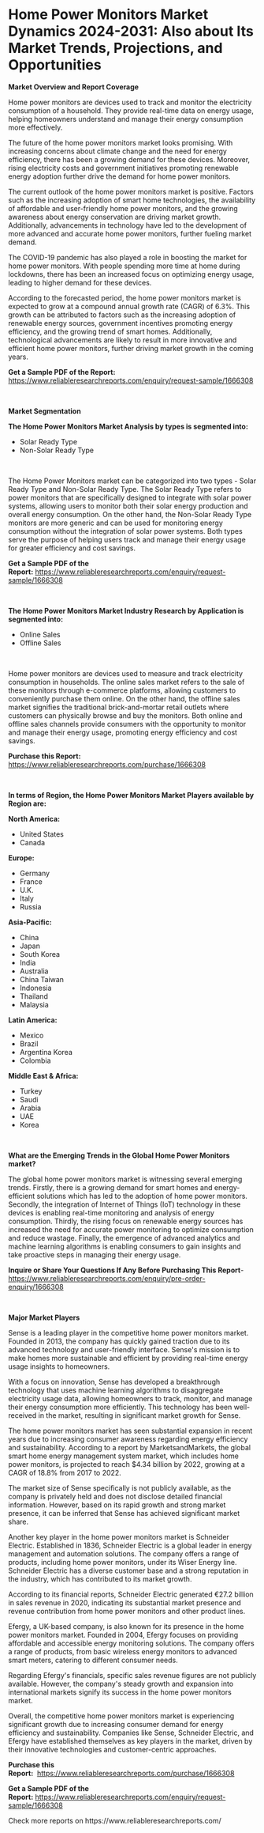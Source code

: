 <p><h1>Home Power Monitors Market Dynamics 2024-2031: Also about Its Market Trends, Projections, and Opportunities</h1></p><p><strong>Market Overview and Report Coverage</strong></p>
<p><p>Home power monitors are devices used to track and monitor the electricity consumption of a household. They provide real-time data on energy usage, helping homeowners understand and manage their energy consumption more effectively.</p><p>The future of the home power monitors market looks promising. With increasing concerns about climate change and the need for energy efficiency, there has been a growing demand for these devices. Moreover, rising electricity costs and government initiatives promoting renewable energy adoption further drive the demand for home power monitors.</p><p>The current outlook of the home power monitors market is positive. Factors such as the increasing adoption of smart home technologies, the availability of affordable and user-friendly home power monitors, and the growing awareness about energy conservation are driving market growth. Additionally, advancements in technology have led to the development of more advanced and accurate home power monitors, further fueling market demand.</p><p>The COVID-19 pandemic has also played a role in boosting the market for home power monitors. With people spending more time at home during lockdowns, there has been an increased focus on optimizing energy usage, leading to higher demand for these devices.</p><p>According to the forecasted period, the home power monitors market is expected to grow at a compound annual growth rate (CAGR) of 6.3%. This growth can be attributed to factors such as the increasing adoption of renewable energy sources, government incentives promoting energy efficiency, and the growing trend of smart homes. Additionally, technological advancements are likely to result in more innovative and efficient home power monitors, further driving market growth in the coming years.</p></p>
<p><strong>Get a Sample PDF of the Report:</strong> <a href="https://www.reliableresearchreports.com/enquiry/request-sample/1666308">https://www.reliableresearchreports.com/enquiry/request-sample/1666308</a></p>
<p>&nbsp;</p>
<p><strong>Market Segmentation</strong></p>
<p><strong>The Home Power Monitors Market Analysis by types is segmented into:</strong></p>
<p><ul><li>Solar Ready Type</li><li>Non-Solar Ready Type</li></ul></p>
<p>&nbsp;</p>
<p><p>The Home Power Monitors market can be categorized into two types - Solar Ready Type and Non-Solar Ready Type. The Solar Ready Type refers to power monitors that are specifically designed to integrate with solar power systems, allowing users to monitor both their solar energy production and overall energy consumption. On the other hand, the Non-Solar Ready Type monitors are more generic and can be used for monitoring energy consumption without the integration of solar power systems. Both types serve the purpose of helping users track and manage their energy usage for greater efficiency and cost savings.</p></p>
<p><strong>Get a Sample PDF of the Report:</strong>&nbsp;<a href="https://www.reliableresearchreports.com/enquiry/request-sample/1666308">https://www.reliableresearchreports.com/enquiry/request-sample/1666308</a></p>
<p>&nbsp;</p>
<p><strong>The Home Power Monitors Market Industry Research by Application is segmented into:</strong></p>
<p><ul><li>Online Sales</li><li>Offline Sales</li></ul></p>
<p>&nbsp;</p>
<p><p>Home power monitors are devices used to measure and track electricity consumption in households. The online sales market refers to the sale of these monitors through e-commerce platforms, allowing customers to conveniently purchase them online. On the other hand, the offline sales market signifies the traditional brick-and-mortar retail outlets where customers can physically browse and buy the monitors. Both online and offline sales channels provide consumers with the opportunity to monitor and manage their energy usage, promoting energy efficiency and cost savings.</p></p>
<p><strong>Purchase this Report:</strong>&nbsp; <a href="https://www.reliableresearchreports.com/purchase/1666308">https://www.reliableresearchreports.com/purchase/1666308</a></p>
<p>&nbsp;</p>
<p><strong>In terms of Region, the Home Power Monitors Market Players available by Region are:</strong></p>
<p>
    <p> <strong> North America: </strong>
        <ul>
            <li>United States</li>
            <li>Canada</li>
        </ul>
        </p> 
    <p> <strong> Europe: </strong>
        <ul>
            <li>Germany</li>
            <li>France</li>
            <li>U.K.</li>
            <li>Italy</li>
            <li>Russia</li>
        </ul>
        </p> 
    <p> <strong> Asia-Pacific: </strong>
        <ul>
            <li>China</li>
            <li>Japan</li>
            <li>South Korea</li>
            <li>India</li>
            <li>Australia</li>
            <li>China Taiwan</li>
            <li>Indonesia</li>
            <li>Thailand</li>
            <li>Malaysia</li>
        </ul>
        </p> 
    <p> <strong> Latin America: </strong>
        <ul>
            <li>Mexico</li>
            <li>Brazil</li>
            <li>Argentina Korea</li>
            <li>Colombia</li>
        </ul>
        </p> 
    <p> <strong> Middle East & Africa: </strong>
        <ul>
            <li>Turkey</li>
            <li>Saudi</li>
            <li>Arabia</li>
            <li>UAE</li>
            <li>Korea</li>
        </ul>
    </p>
    </p>
<p>&nbsp;</p>
<p><strong>What are the Emerging Trends in the Global Home Power Monitors market?</strong></p>
<p><p>The global home power monitors market is witnessing several emerging trends. Firstly, there is a growing demand for smart homes and energy-efficient solutions which has led to the adoption of home power monitors. Secondly, the integration of Internet of Things (IoT) technology in these devices is enabling real-time monitoring and analysis of energy consumption. Thirdly, the rising focus on renewable energy sources has increased the need for accurate power monitoring to optimize consumption and reduce wastage. Finally, the emergence of advanced analytics and machine learning algorithms is enabling consumers to gain insights and take proactive steps in managing their energy usage.</p></p>
<p><strong>Inquire or Share Your Questions If Any Before Purchasing This Report</strong>- <a href="https://www.reliableresearchreports.com/enquiry/pre-order-enquiry/1666308">https://www.reliableresearchreports.com/enquiry/pre-order-enquiry/1666308</a></p>
<p>&nbsp;</p>
<p><strong>Major Market Players</strong></p>
<p><p>Sense is a leading player in the competitive home power monitors market. Founded in 2013, the company has quickly gained traction due to its advanced technology and user-friendly interface. Sense's mission is to make homes more sustainable and efficient by providing real-time energy usage insights to homeowners.</p><p>With a focus on innovation, Sense has developed a breakthrough technology that uses machine learning algorithms to disaggregate electricity usage data, allowing homeowners to track, monitor, and manage their energy consumption more efficiently. This technology has been well-received in the market, resulting in significant market growth for Sense.</p><p>The home power monitors market has seen substantial expansion in recent years due to increasing consumer awareness regarding energy efficiency and sustainability. According to a report by MarketsandMarkets, the global smart home energy management system market, which includes home power monitors, is projected to reach $4.34 billion by 2022, growing at a CAGR of 18.8% from 2017 to 2022.</p><p>The market size of Sense specifically is not publicly available, as the company is privately held and does not disclose detailed financial information. However, based on its rapid growth and strong market presence, it can be inferred that Sense has achieved significant market share.</p><p>Another key player in the home power monitors market is Schneider Electric. Established in 1836, Schneider Electric is a global leader in energy management and automation solutions. The company offers a range of products, including home power monitors, under its Wiser Energy line. Schneider Electric has a diverse customer base and a strong reputation in the industry, which has contributed to its market growth.</p><p>According to its financial reports, Schneider Electric generated €27.2 billion in sales revenue in 2020, indicating its substantial market presence and revenue contribution from home power monitors and other product lines.</p><p>Efergy, a UK-based company, is also known for its presence in the home power monitors market. Founded in 2004, Efergy focuses on providing affordable and accessible energy monitoring solutions. The company offers a range of products, from basic wireless energy monitors to advanced smart meters, catering to different consumer needs.</p><p>Regarding Efergy's financials, specific sales revenue figures are not publicly available. However, the company's steady growth and expansion into international markets signify its success in the home power monitors market.</p><p>Overall, the competitive home power monitors market is experiencing significant growth due to increasing consumer demand for energy efficiency and sustainability. Companies like Sense, Schneider Electric, and Efergy have established themselves as key players in the market, driven by their innovative technologies and customer-centric approaches.</p></p>
<p><strong>Purchase this Report:</strong>&nbsp;&nbsp;<a href="https://www.reliableresearchreports.com/purchase/1666308">https://www.reliableresearchreports.com/purchase/1666308</a></p>
<p></p>
<p><strong>Get a Sample PDF of the Report:</strong>&nbsp;<a href="https://www.reliableresearchreports.com/enquiry/request-sample/1666308">https://www.reliableresearchreports.com/enquiry/request-sample/1666308</a></p>
<p>Check more reports on https://www.reliableresearchreports.com/</p>